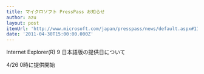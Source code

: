 ```yaml
---
title: マイクロソフト PressPass お知らせ
author: azu
layout: post
itemUrl: 'http://www.microsoft.com/japan/presspass/news/default.aspx#110406'
date: '2011-04-30T15:00:00.000Z'
---
```

Internet Explorer(R) 9 日本語版の提供日について

4/26 0時に提供開始
